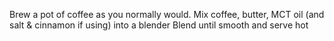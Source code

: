 Brew a pot of coffee as you normally would. 
Mix coffee, butter, MCT oil (and salt & cinnamon if using) into a blender
Blend until smooth and serve hot